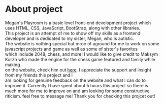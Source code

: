 # About project
Megan's Playroom is a basic level front-end development project which uses HTML, CSS, JavaScript, BootStrap, along with other libraries.<br>
This project is an attempt of me to show off my skills as a frontend developer and is dedicated to my sister, Megan, who is autistic.<br>
The website is nothing special but mroe of aground for me to work on some javascript projects and game as well as some of sister's favorites<br>
which include 2048, chess, and more! I would like to give credit to Maksym Korzh who made the engine for the chess game featured and family while making <br>
on the website, check him out <a href="https://github.com/maksimKorzh">here</a>. I appreciate the support and insight from my friends this project and I<br>
am looking for genuine feedback on the website and what I can do to improve it. Currently I have spent about 5 hours this project so there is <br>
 much more for me to improve on and am looking for some constructive riticism. feel free to message me! Thank you for checking this projcet out! 
